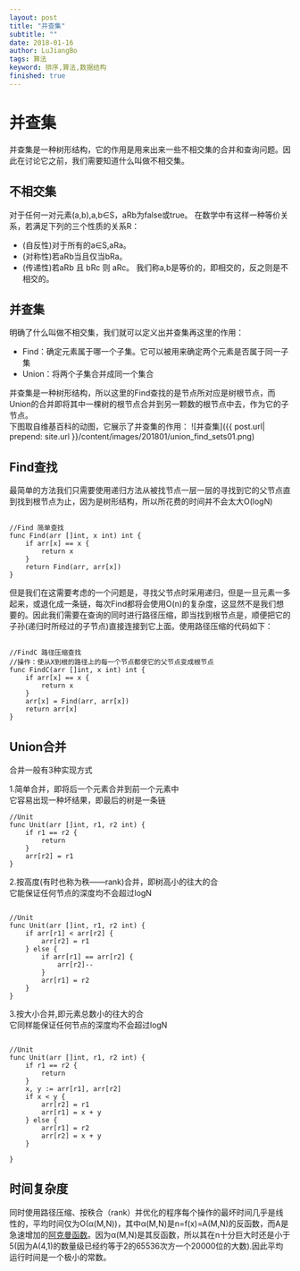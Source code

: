```yaml
---
layout: post
title: "并查集"
subtitle: ""
date: 2018-01-16
author: LuJiangBo
tags: 算法
keyword: 排序,算法,数据结构
finished: true
---
```

# 并查集

并查集是一种树形结构，它的作用是用来出来一些不相交集的合并和查询问题。因此在讨论它之前，我们需要知道什么叫做不相交集。

## 不相交集

对于任何一对元素(a,b),a,b∈S，aRb为false或true。
在数学中有这样一种等价关系，若满足下列的三个性质的关系R：
* (自反性)对于所有的a∈S,aRa。
* (对称性)若aRb当且仅当bRa。
* (传递性)若aRb 且 bRc 则 aRc。
我们称a,b是等价的，即相交的，反之则是不相交的。

## 并查集

明确了什么叫做不相交集，我们就可以定义出并查集再这里的作用：  
* Find：确定元素属于哪一个子集。它可以被用来确定两个元素是否属于同一子集
* Union：将两个子集合并成同一个集合

并查集是一种树形结构，所以这里的Find查找的是节点所对应是树根节点，而Union的合并即将其中一棵树的根节点合并到另一颗数的根节点中去，作为它的子节点。  
下图取自维基百科的动图，它展示了并查集的作用：
![并查集]({{ post.url| prepend: site.url  }}/content/images/201801/union_find_sets01.png)

## Find查找

最简单的方法我们只需要使用递归方法从被找节点一层一层的寻找到它的父节点直到找到根节点为止，因为是树形结构，所以所花费的时间并不会太大O(logN)
```

//Find 简单查找
func Find(arr []int, x int) int {
	if arr[x] == x {
		return x
	}
	return Find(arr, arr[x])
}

```
但是我们在这需要考虑的一个问题是，寻找父节点时采用递归，但是一旦元素一多起来，或退化成一条链，每次Find都将会使用O(n)的复杂度，这显然不是我们想要的。因此我们需要在查询的同时进行路径压缩，即当找到根节点是，顺便把它的子孙(递归时所经过的子节点)直接连接到它上面。使用路径压缩的代码如下：
```

//FindC 路径压缩查找
//操作：使从X到根的路径上的每一个节点都使它的父节点变成根节点
func FindC(arr []int, x int) int {
	if arr[x] == x {
		return x
	}
	arr[x] = Find(arr, arr[x])
	return arr[x]
}

```

## Union合并
合并一般有3种实现方式  
  
1.简单合并，即将后一个元素合并到前一个元素中  
它容易出现一种坏结果，即最后的树是一条链

```
//Unit 
func Unit(arr []int, r1, r2 int) {
	if r1 == r2 {
		return
	}
	arr[r2] = r1
}

```

2.按高度(有时也称为秩——rank)合并，即树高小的往大的合  
它能保证任何节点的深度均不会超过logN
```

//Unit
func Unit(arr []int, r1, r2 int) {
	if arr[r1] < arr[r2] {
		arr[r2] = r1
	} else {
		if arr[r1] == arr[r2] {
			arr[r2]--
		}
		arr[r1] = r2
	}
}

```

3.按大小合并,即元素总数小的往大的合  
它同样能保证任何节点的深度均不会超过logN
```

//Unit
func Unit(arr []int, r1, r2 int) {
	if r1 == r2 {
		return
	}
	x, y := arr[r1], arr[r2]
	if x < y {
		arr[r2] = r1
		arr[r1] = x + y
	} else {
		arr[r1] = r2
		arr[r2] = x + y
	}

}

```

## 时间复杂度

同时使用路径压缩、按秩合（rank）并优化的程序每个操作的最坏时间几乎是线性的，平均时间仅为O(α(M,N))，其中α(M,N)是n=f(x)=A(M,N)的反函数，而A是急速增加的[阿克曼函数](https://zh.wikipedia.org/wiki/%E9%98%BF%E5%85%8B%E6%9B%BC%E5%87%BD%E6%95%B8)。因为α(M,N)是其反函数，所以其在n十分巨大时还是小于5(因为A(4,1)的数量级已经约等于2的65536次方一个20000位的大数).因此平均运行时间是一个极小的常数。